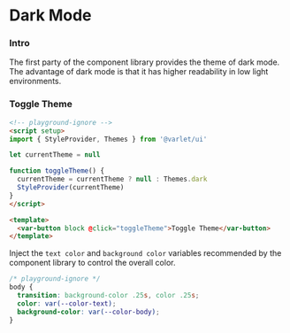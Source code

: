 # Dark Mode

### Intro

The first party of the component library provides the theme of dark mode.
The advantage of dark mode is that it has higher readability in low light environments.

### Toggle Theme

```html
<!-- playground-ignore -->
<script setup>
import { StyleProvider, Themes } from '@varlet/ui'

let currentTheme = null

function toggleTheme() {
  currentTheme = currentTheme ? null : Themes.dark
  StyleProvider(currentTheme)
}
</script>

<template>
  <var-button block @click="toggleTheme">Toggle Theme</var-button>
</template>
```

Inject the `text color` and `background color` variables recommended by the component library to control the overall color.

```css
/* playground-ignore */
body {
  transition: background-color .25s, color .25s;
  color: var(--color-text);
  background-color: var(--color-body);
}
```
